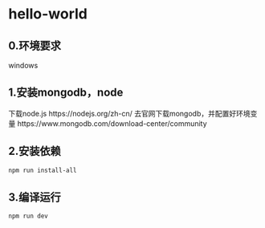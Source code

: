 # hello-world
## 0.环境要求
windows
## 1.安装mongodb，node
<p>
下载node.js https://nodejs.org/zh-cn/
去官网下载mongodb，并配置好环境变量 https://www.mongodb.com/download-center/community
</p>

## 2.安装依赖
```sh
npm run install-all
```

## 3.编译运行
```sh
npm run dev
```
